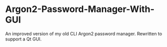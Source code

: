 # Argon2-Password-Manager-With-GUI
An improved version of my old CLI Argon2 password manager. Rewritten to support a Qt GUI.
